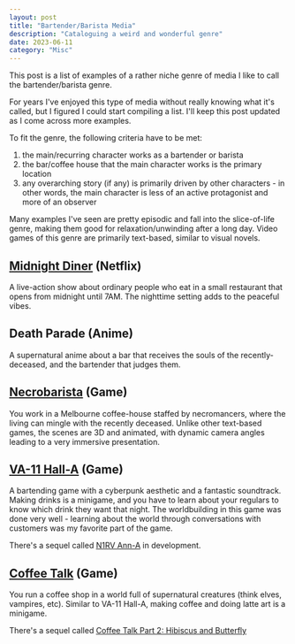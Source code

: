 ```yaml
---
layout: post
title: "Bartender/Barista Media"
description: "Cataloguing a weird and wonderful genre"
date: 2023-06-11
category: "Misc"
---
```


This post is a list of examples of a rather niche genre of media I like to call the bartender/barista genre.

For years I've enjoyed this type of media without really knowing what it's called, but I figured I could start compiling a list. I'll keep this post updated as I come across more examples.

To fit the genre, the following criteria have to be met:

1. the main/recurring character works as a bartender or barista
2. the bar/coffee house that the main character works is the primary location
3. any overarching story (if any) is primarily driven by other characters - in other words, the main character is less of an active protagonist and more of an observer

Many examples I've seen are pretty episodic and fall into the slice-of-life genre, making them good for relaxation/unwinding after a long day. Video games of this genre are primarily text-based, similar to visual novels.

## [Midnight Diner](https://www.netflix.com/title/80113037) (Netflix)

A live-action show about ordinary people who eat in a small restaurant that opens from midnight until 7AM. The nighttime setting adds to the peaceful vibes.

## Death Parade (Anime)

A supernatural anime about a bar that receives the souls of the recently-deceased, and the bartender that judges them. 

## [Necrobarista](https://store.steampowered.com/app/725270/Necrobarista/) (Game)

You work in a Melbourne coffee-house staffed by necromancers, where the living can mingle with the recently deceased. Unlike other text-based games, the scenes are 3D and animated, with dynamic camera angles leading to a very immersive presentation.

## [VA-11 Hall-A](https://store.steampowered.com/app/447530/VA11_HallA_Cyberpunk_Bartender_Action/) (Game)

A bartending game with a cyberpunk aesthetic and a fantastic soundtrack. Making drinks is a minigame, and you have to learn about your regulars to know which drink they want that night. The worldbuilding in this game was done very well - learning about the world through conversations with customers was my favorite part of the game.

There's a sequel called [N1RV Ann-A](https://store.steampowered.com/app/914210/N1RV_AnnA_Cyberpunk_Bartender_Action/) in development.

## [Coffee Talk](https://store.steampowered.com/app/914800/Coffee_Talk/) (Game)

You run a coffee shop in a world full of supernatural creatures (think elves, vampires, etc). Similar to VA-11 Hall-A, making coffee and doing latte art is a minigame.

There's a sequel called [Coffee Talk Part 2: Hibiscus and Butterfly](https://store.steampowered.com/app/1663220/Coffee_Talk_Episode_2_Hibiscus__Butterfly/)



